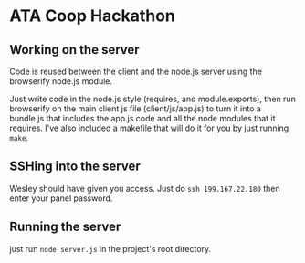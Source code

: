 ATA Coop Hackathon
==============

Working on the server
---------------------

Code is reused between the client and the node.js server using the browserify node.js module.

Just write code in the node.js style (requires, and module.exports), then run browserify on the main client js file (client/js/app.js) to turn it into a bundle.js that includes the app.js code and all the node modules that it requires. I've also included a makefile that will do it for you by just running `make`.

SSHing into the server
----------------------
Wesley should have given you access. Just do `ssh 199.167.22.180` then enter your panel password.

Running the server
------------------

just run `node server.js` in the project's root directory.
